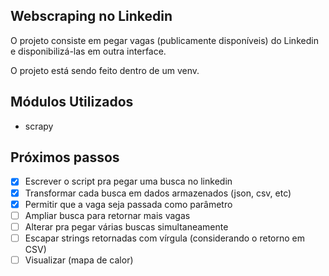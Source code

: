## Webscraping no Linkedin

O projeto consiste em pegar vagas (publicamente disponíveis) do Linkedin e
disponibilizá-las em outra interface. 

O projeto está sendo feito dentro de um venv. 

## Módulos Utilizados

- scrapy

## Próximos passos
- [x] Escrever o script pra pegar uma busca no linkedin
- [x] Transformar cada busca em dados armazenados (json, csv, etc)
- [x] Permitir que a vaga seja passada como parâmetro
- [ ] Ampliar busca para retornar mais vagas
- [ ] Alterar pra pegar várias buscas simultaneamente
- [ ] Escapar strings retornadas com vírgula (considerando o retorno em CSV)
- [ ] Visualizar (mapa de calor)
